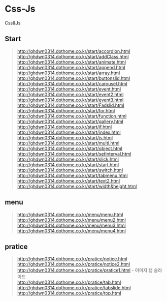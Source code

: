 # Css-Js
Css&amp;Js

## Start   
>http://ghdwn0314.dothome.co.kr/start/accordion.html   
>http://ghdwn0314.dothome.co.kr/start/addClass.html    
>http://ghdwn0314.dothome.co.kr/start/animate.html   
>http://ghdwn0314.dothome.co.kr/start/append.html   
>http://ghdwn0314.dothome.co.kr/start/array.html   
>http://ghdwn0314.dothome.co.kr/start/buttonslid.html   
>http://ghdwn0314.dothome.co.kr/start/carousel.html   
>http://ghdwn0314.dothome.co.kr/start/event.html   
>http://ghdwn0314.dothome.co.kr/start/event2.html   
>http://ghdwn0314.dothome.co.kr/start/event3.html   
>http://ghdwn0314.dothome.co.kr/start/Fadslid.html   
>http://ghdwn0314.dothome.co.kr/start/for.html   
>http://ghdwn0314.dothome.co.kr/start/function.html   
>http://ghdwn0314.dothome.co.kr/start/gallery.html   
>http://ghdwn0314.dothome.co.kr/start/if.html   
>http://ghdwn0314.dothome.co.kr/start/index.html   
>http://ghdwn0314.dothome.co.kr/start/js.html  
>http://ghdwn0314.dothome.co.kr/start/multi.html   
>http://ghdwn0314.dothome.co.kr/start/object.html   
>http://ghdwn0314.dothome.co.kr/start/setInterval.html   
>http://ghdwn0314.dothome.co.kr/start/slick.html   
>http://ghdwn0314.dothome.co.kr/start/start.html   
>http://ghdwn0314.dothome.co.kr/start/switch.html   
>http://ghdwn0314.dothome.co.kr/start/tabmenu.html   
>http://ghdwn0314.dothome.co.kr/start/text2.html   
>http://ghdwn0314.dothome.co.kr/start/width&height.html   
   
## menu   
>http://ghdwn0314.dothome.co.kr/menu/menu.html   
>http://ghdwn0314.dothome.co.kr/menu/menu2.html   
>http://ghdwn0314.dothome.co.kr/menu/menu3.html   
>http://ghdwn0314.dothome.co.kr/menu/menu4.html   
   
## pratice   
>http://ghdwn0314.dothome.co.kr/pratice/notice.html   
>http://ghdwn0314.dothome.co.kr/pratice/notice2.html   
>http://ghdwn0314.dothome.co.kr/pratice/pratice1.html - 이미지 탭 슬라이드      
>http://ghdwn0314.dothome.co.kr/pratice/tab.html     
>http://ghdwn0314.dothome.co.kr/pratice/tabslide.html   
>http://ghdwn0314.dothome.co.kr/pratice/top.html   
